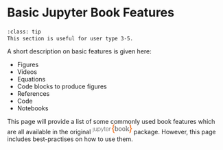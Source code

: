 # Basic Jupyter Book Features

```{admonition} User types
:class: tip
This section is useful for user type 3-5.
```

A short description on basic features is given here:
- Figures
- Videos
- Equations
- Code blocks to produce figures
- References
- Code
- Notebooks

This page will provide a list of some commonly used book features which are all available in the original <a href="https://jupyterbook.org/"><img  style="display:inline-block; height:1.5em; width:auto; transform:translate(0, -0.15em)" src="../images/logo-wide.svg" alt="Jupyter book"></a> package. However, this page includes best-practises on how to use them.
```